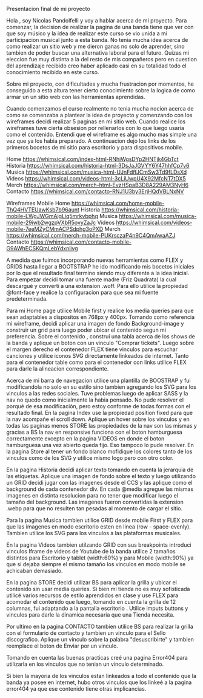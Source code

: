 Presentacion final de mi proyecto 

Hola , soy Nicolas Pandolfelli y voy a hablar acerca de mi proyecto. Para comenzar, la decision de realizar la pagina de una banda tiene que ver 
con que soy músico y la idea de realizar este curso se vio unida a mi participacion musical junto a esta banda. No tenia mucha idea acerca de como 
realizar un sitio web y me dieron ganas no solo de aprender, sino tambien de poder buscar una alternativa laboral para el futuro. Quizas mi eleccion 
fue muy distinta a la del resto de mis compañeros pero en cuestion del aprendizaje recibido creo haber aplicado casi en su totalidad todo el conocimiento
recibido en este curso. 

Sobre mi proyecto, con dificultades y mucha frustracion por momentos, he conseguido a esta altura tener cierto conocimiento sobre la logica de como armar un
un sitio web con las herramientas aprendidas. 

Cuando comenzamos el curso realmente no tenia mucha nocion acerca de como se comenzaba a plantear la idea de proyecto y comenzando con los wireframes 
decidi realizar 5 paginas en mi sitio web. Cuando realice los wireframes tuve cierta obsesion por rellenarlos con lo que luego usaria como el contenido. 
Entendi que el wireframe es algo mucho mas simple una vez que ya los habia preparado. A continuacion dejo los links de los primeros bocetos de mi sitio 
para escritorio y para dispositivos mobile.

Home
https://whimsical.com/index-html-RNhjWgsDYp2HNTjk4GbTct
Historia
https://whimsical.com/historia-html-3DsJaJGVYY6Y47hhfCp7v6
Musica
https://whimsical.com/musica-html-UJnFdffJCmSw3Td9fLDsXd
Videos
https://whimsical.com/videos-html-3cLiUwpU4X92MfcNT7tDX5
Merch
https://whimsical.com/merch-html-EvzHSpaB3D8A229AM3NyH6
Contacto
https://whimsical.com/contacto-RNJ1U3by3ErjHQdVBLNxNV

Wireframes Mobile
Home
https://whimsical.com/home-mobile-ThQ4HVTEUawKsb7b96aunt
Historia
https://whimsical.com/historia-mobile-LWgJWGmAigLiq5mrkvbphq
Musica
https://whimsical.com/musica-mobile-29iwb2wgzpVXbR5ovyZaJc
Videos
https://whimsical.com/videos-mobile-7eeMZyCMmACPSdphg3oPXD
Merch
https://whimsical.com/merch-mobile-PUKrsczaP4n9C4QmAwaAZJ
Contacto
https://whimsical.com/contacto-mobile-G9AWhECSKQmLebYdxniivg

A medida que fuimos incorporando nuevas herramientas como FLEX y GRIDS hasta llegar a BOOTSTRAP he ido modificando mis bocetos iniciales por lo que el 
resultado final termino siendo muy diferente a la idea inicial. 
Para empezar decidi tomar una fuente madre (Friz Quadrata) la cual descargué y converti a una extension .woff. Para ello utilice la propiedad @font-face
y realice la configuracion para que sea mi fuente predeterminada.

Para mi Home page utilice Mobile first y realice los media queries para que sean adaptables a dispositos en 768px y 400px. Tomando como referencia mi 
wireframe, decidi aplicar una imagen de fondo Background-image y construir un grid para luego poder ubicar el contenido segun mi preferencia. Sobre el
contenido , construí una tabla acerca de los shows de la banda y aplique un boton con un vinculo "Comprar tickets". Luego sobre el margen derecho el 
contenedor FLEX tiene vinculos para escuchar canciones y utilice iconos SVG directamente linkeados de internet. Tanto para el contenedor table como para
el contenedor con links utilice FLEX para darle la alineacion correspondiente. 

Acerca de mi barra de navegacion utilice una plantilla de BOOSTRAP y fui modificandola no solo en su estilo sino tambien agregando los SVG para los 
vinculos a las redes sociales. Tuve problemas luego de aplicar SASS y la nav no quedo como inicialmente la habia pensado. No pude resolver el porqué 
de esa modificación, pero estoy conforme de todas formas con el resultado final. En la pagina Index use la propiedad position fixed para que la nav 
acompañe el scroll down. Aplique un hover sobre los vinculos y en todas las paginas menos STORE las propiedades de la nav son las mismas y gracias a 
BS la nav en responsive funciona con el boton hamburguesa correctamente excepto en la pagina VIDEOS en donde el boton hamburguesa una vez abierto queda fijo. Eso tampoco lo pude resolver. En la pagina Store al tener un fondo blanco mofidique los
colores tanto de los vinculos como de los SVG y utilice mismo logo pero con otro color. 

En la pagina Historia decidi aplicar texto tomando en cuenta la jerarquia de las etiquetas. Aplique una imagen de fondo sobre el texto y luego utilizando un GRID decidi 
jugar con las imagenes desde el CCS y las aplique como el background de cada contenedor div. En cada @media agregue las mismas imagenes en distinta resolucion
para no tener que modificar luego el tamaño del background. Las imagenes fueron convertidas la extension .webp para que no resulten tan pesadas al momento de 
cargar el sitio. 

Para la pagina Musica tambien utilice GRID desde mobile First y FLEX para que las imagenes en modo escritorio esten en linea (row - space-evenly). Tambien 
utilice los SVG para los vinculos a las plataformas musicales. 

En la pagina Videos tambien utilzando GRID con sus breakpoints introduci vinculos Iframe de videos de Youtube de la banda utilice 2 tamaños distintos para 
Escritorio y tablet (width:60%) y para Mobile (width:90%) ya que si dejaba siempre el mismo tamaño los vinculos en modo mobile se achicaban demasiado. 

En la pagina STORE decidi utilizar BS para aplicar la grilla y ubicar el contenido sin usar media queries. Si bien mi tienda no es muy sofisticada utilicé
varios recursos de estilo aprendidos en clase y use FLEX para acomodar el contenido que luego, tomando en cuenta la grilla de 12 columnas, fui adaptando a 
la pantalla escritorio . Utilice imputs buttons y vinculos para darle la dinamica necesaria que una Tienda necesita. 

Por ultimo en la pagina CONTACTO tambien utilice BS para realizar la grilla con el formulario de contacto y tambien un vinculo para el Sello discografico. 
Aplique un vinculo sobre la palabra "desuscribirte" y tambien reemplace el boton de Enviar por un vinculo. 

Tomando en cuenta las buenas practicas creé una pagina Error404 para utilizarla en los vinculos que no tenian un vinculo determinado.

Si bien la mayoria de los vinculos estan linkeados a todo el contenido que la banda ya posee en internet, hubo otros vinculos que los linkeé a la pagina
error404 ya que ese contenido tiene otras implicancias. 







